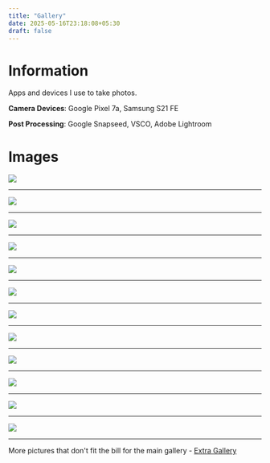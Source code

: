 ```yaml
---
title: "Gallery"
date: 2025-05-16T23:18:08+05:30
draft: false
---
```


# Information

Apps and devices I use to take photos.

**Camera Devices**: Google Pixel 7a, Samsung S21 FE

**Post Processing**: Google Snapseed, VSCO, Adobe Lightroom


# Images

![](/photos/photo_sunset_left.jpg)

***

![](/photos/photo_sunset_center.jpg)

***

![](/photos/photo_sunset_right.jpg)

***

![](/photos/photo_khet_landscape.jpeg)

***

![](/photos/photo_maame.jpeg)

***

![](/photos/photo_moon_night_0.jpeg)

***

![](/photos/photo_lightning.jpeg)

***

![](/photos/photo_mushi.jpeg)

***

![](/photos/photo_uni_parking.jpeg)

***

![](/photos/photo_aerial_tsunami_0.png)

***

![](/photos/photo_gods_balls.jpg)

***

![](/photos/photo_cloudies.jpg)

***

More pictures that don't fit the bill for the main gallery - [Extra Gallery](/picturaleia/extra_gallery/)
